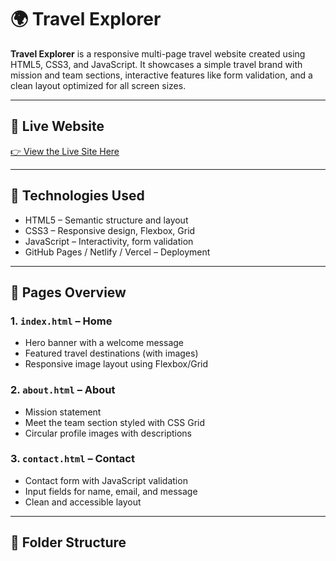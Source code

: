 # 🌍 Travel Explorer

**Travel Explorer** is a responsive multi-page travel website created using HTML5, CSS3, and JavaScript. It showcases a simple travel brand with mission and team sections, interactive features like form validation, and a clean layout optimized for all screen sizes.

---

## 🔗 Live Website

[👉 View the Live Site Here](https://startling-gumption-ffec84.netlify.app/)  


---

## 🧰 Technologies Used

- HTML5 – Semantic structure and layout
- CSS3 – Responsive design, Flexbox, Grid
- JavaScript – Interactivity, form validation
- GitHub Pages / Netlify / Vercel – Deployment

---

## 📄 Pages Overview

### 1. `index.html` – **Home**
- Hero banner with a welcome message
- Featured travel destinations (with images)
- Responsive image layout using Flexbox/Grid

### 2. `about.html` – **About**
- Mission statement
- Meet the team section styled with CSS Grid
- Circular profile images with descriptions

### 3. `contact.html` – **Contact**
- Contact form with JavaScript validation
- Input fields for name, email, and message
- Clean and accessible layout

---

## 📁 Folder Structure

